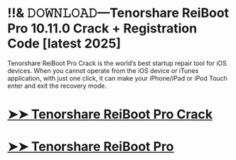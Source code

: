 # !!& 𝙳𝙾𝚆𝙽𝙻𝙾𝙰𝙳—Tenorshare ReiBoot Pro 10.11.0 Crack + Registration Code [latest 2025]

Tenorshare ReiBoot Pro Crack is the world’s best startup repair tool for iOS devices. When you cannot operate from the iOS device or iTunes application, with just one click, it can make your iPhone/iPad or iPod Touch enter and exit the recovery mode.

# [➤➤ Tenorshare ReiBoot Pro Crack ](https://up-community.link/dl/)

# [➤➤ Tenorshare ReiBoot Pro](https://up-community.link/dl/)
